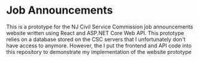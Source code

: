# Job Announcements
This is a prototype for the NJ Civil Service Commission job announcements website written using React and ASP.NET Core Web API. This prototype relies on a database stored on the CSC servers that I unfortunately don't have access to anymore. However, the I put the frontend and API code into this repository to demonstrate my implementation of the website prototype



